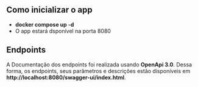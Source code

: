 ## Como inicializar o app

- **docker compose up -d**
- O app estará dsponível na porta 8080

## Endpoints
A Documentação dos endpoints foi realizada usando
**OpenApi 3.0**. Dessa forma, os endpoints, seus parâmetros e
descrições estão disponíveis em **http://localhost:8080/swagger-ui/index.html**.

